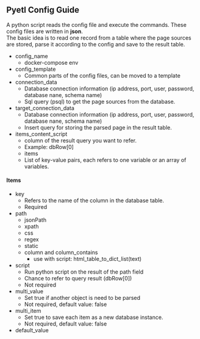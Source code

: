 ## Pyetl Config Guide
A python script reads the config file and execute the commands. These config files are written in **json**. <br>
The basic idea is to read one record from a table where the page sources are stored, parse it according to the config and save to the result table.

- config_name
    - docker-compose env
- config_template
    - Common parts of the config files, can be moved to a template
- connection_data
    - Database connection information (ip address, port, user, password, database nane, schema name)
    - Sql query (psql) to get the page sources from the database.
- target_connection_data
    - Database connection information (ip address, port, user, password, database nane, schema name)
    - Insert query for storing the parsed page in the result table.
- items_content_script
    - column of the result query you want to refer.
    - Example: dbRow[0]
    - items
    - List of key-value pairs, each refers to one variable or an array of variables.

#### Items
- key
    - Refers to the name of the column in the database table.
    - Required
- path
    - jsonPath
    - xpath
    - css
    - regex
    - static
    - column and column_contains
        - use with script: html_table_to_dict_list(text)
- script
    - Run python script on the result of the path field
    - Chance to refer to query result (dbRow[0])
    - Not required
- multi_value
    - Set true if another object is need to be parsed
    - Not required, default value: false
- multi_item
    - Set true to save each item as a new database instance.
    - Not required, default value: false
- default_value